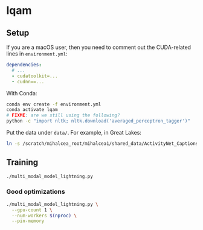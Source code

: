 # lqam

## Setup

If you are a macOS user, then you need to comment out the CUDA-related lines in `environment.yml`:

```yaml
dependencies:
  # ...
  - cudatoolkit=...
  - cudnn==...
```

With Conda:

```bash
conda env create -f environment.yml
conda activate lqam
# FIXME: are we still using the following?
python -c "import nltk; nltk.download('averaged_perceptron_tagger')"
```

Put the data under `data/`. For example, in Great Lakes:

```bash
ln -s /scratch/mihalcea_root/mihalcea1/shared_data/ActivityNet_Captions data
```

## Training

```bash
./multi_modal_model_lightning.py
```

### Good optimizations

```bash
./multi_modal_model_lightning.py \
  --gpu-count 1 \
  --num-workers $(nproc) \
  --pin-memory
```
